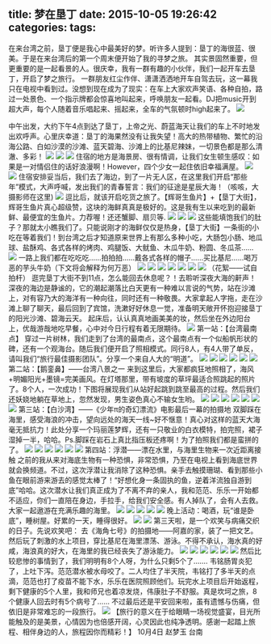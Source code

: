 title: 梦在垦丁
date: 2015-10-05 19:26:42
categories:
tags:
---
在来台湾之前，垦丁便是我心中最美好的梦。听许多人提到：垦丁的海很蓝、很美。于是在来台湾后的第一个周末便开始了我的寻梦之旅。
其实景固然重要，但更重要的是一起看景的人。很庆幸，我有一群有趣的小伙伴，我们一起开车去垦丁，开启了梦之旅行。
一群朋友红尘作伴、潇潇洒洒地开车自驾去玩，这一幕我只在电视中看到过。没想到现在成为了现实：在车上大家欢声笑语、各种自拍，路过一处景色、一个指示牌都会惊喜地叫起来，呼唤朋友一起看。DJ把music开到超大声，每个人随着音乐唱起来、摇起来，全车的气氛顿时high起来了。
![](/images/kenting/2.jpg)

<!-- more -->

中午出发，大约下午4点到达了垦丁，上帝之光、蔚蓝海天让我们的车上不时地发出欢呼声。心里庆幸道：垦丁的海果然没有让我失望！高大的热带植物、繁忙的沿海公路、白如沙漠的沙滩、蓝天碧海、沙滩上的比基尼辣妹，一切景色都是那么清澈、多彩！
![](/images/kenting/3.jpg)
![](/images/kenting/4.jpg)
![](/images/kenting/5.jpg)
住宿的地方是海景房、很有情调，让我们女生顿生感叹：如果是一对情侣住的话好浪漫啊！However，四个少女一起住依旧幸福满屋。
![](/images/kenting/6.jpg)
![](/images/kenting/7.jpg)
住宿安排妥当后，我们去了海边，到了一片无人区，在这里我们开启“那些年”模式，大声呼喊，发出我们的青春誓言：我们的征途是星辰大海！（咳咳，大摄影师在这里)
![](/images/kenting/8.jpg)
逗比后，就该开启吃货之旅了。【辉哥生鱼片】+【垦丁大街】，辉哥生鱼片真心超级赞，这块的海鲜真真是极好的。这是我有生以来吃到的最新鲜、最便宜的生鱼片。力荐喔！还还蟹脚、扇贝等.
![](/images/kenting/9.jpg)
![](/images/kenting/10.jpg)
![](/images/kenting/11.jpg)
这些能填饱我们的肚子？那就太小瞧我们了。只能说刚才的海鲜仅仅是热身，【垦丁大街】一条街的小吃在等着我们！到台湾之后才知道原来世界上有那么多种小吃，大肠包小肠、地瓜球、盐酥鸡、各式各样的烤肉、鸡腿饭、大鱿鱼、木瓜牛奶、粉圆、冬瓜茶……
![](/images/kenting/12.jpg)
一路上我们都在吃吃吃……拍拍拍……戴各式各样的帽子……买比基尼……喝万恶的芋头牛奶（下文将会解释为何万恶）
![](/images/kenting/13.jpg)
![](/images/kenting/14.jpg)
![](/images/kenting/15.jpg)
![](/images/kenting/16.jpg)
![](/images/kenting/17.jpg)
![](/images/kenting/18.jpg)
![](/images/kenting/19.jpg)
（花絮——试自拍杆）
逛完垦丁大街不到11点，怎么能回去休息呢？！去聆听深夜大海的鼾声！深夜的海边是静谧的，它的潮起潮落比白天更有一种难以言说的气势，站在沙滩上，对有容乃大的海洋有一种向往，同时还有一种敬畏。大家拿起人字拖，走在沙滩上聊了聊天，最后回到了宾馆，洗漱好好休息一觉，准备明天敞开怀抱迎接垦丁的阳光沙滩、碧海云天。
起床后，认认真真地画美美的妆，然后坐在外边阳台上，优哉游哉地吃早餐，心中对今日行程有着无限期待。
![](/images/kenting/20.jpg)
第一站：【台湾最南点】
穿过一片树林，我们走到了台湾的最南点，这个最南点有一个似船帆形状的碑，还有一个观海台。随后我们便开启了照相模式。同行8人，有4人带了单反，请叫我们“旅行最佳摄影团队”。分享一个来自人大的“明道”。
![](/images/kenting/21.jpg)
![](/images/kenting/22.jpg)
![](/images/kenting/23.jpg)
![](/images/kenting/24.jpg)
![](/images/kenting/25.jpg)
![](/images/kenting/26.jpg)
第二站：【鹅銮鼻】——台湾八景之一
来到这里后，大家都疯狂地照相了，海风+明媚阳光+墨镜=完美画风。在灯塔那里，带有坡度的草坪最适合照跳起的照片了。8个人，一次成功！下图将展现我们从站好起跳到跳至最高的过程。然后我们还妖娆地躺在草地上，忽然发现，男生姿色真心不输女生哟。
![](/images/kenting/27.jpg)
![](/images/kenting/28.jpg)
![](/images/kenting/29.jpg)
![](/images/kenting/30.jpg)
![](/images/kenting/31.jpg)
![](/images/kenting/32.jpg)
![](/images/kenting/33.jpg)
第三站：【白沙湾】——《少年π的奇幻漂流》电影最后一幕的拍摄地
双脚踩在海里，感受海浪的冲击，望向远处的海天一线~好不惬意！真心对这样的蓝天大海毫无抵抗力！此处分享一个玛丽莲梦辉，还有一只敬业的白衣模特，拍完照，裙子湿掉一半，哈哈。Ps.脚踩在岩石上真比指压板还疼啊！为了拍照我们都是蛮拼的了。
![](/images/kenting/34.jpg)
![](/images/kenting/35.jpg)
![](/images/kenting/36.jpg)
![](/images/kenting/37.jpg)
![](/images/kenting/38.jpg)
![](/images/kenting/39.jpg)
第四站：浮潜——漂在水里，与海里生物来一次近距离接触
之前的我从来对海底生物有一种恐惧，非常恐惧，乃至在电视上看到海底世界就会换频道。不过，这次浮潜让我消除了这种恐惧。亲手去触摸珊瑚、看到那些小鱼在眼前游来游去的感觉太棒了！“好想化身一条固执的鱼，逆着洋流独自游到底”哈哈。这次潜水让我们真正成为了不离不弃的亲人，我和范范、乐乐一开始都不适应，你们一直陪在身边，手拉手，给我们安全感。有人掉队了，会有人去救。大家一起遨游在充满乐趣的海里。
![](/images/kenting/40.jpg)
![](/images/kenting/41.jpg)
![](/images/kenting/42.jpg)
![](/images/kenting/43.jpg)
![](/images/kenting/44.jpg)
晚上活动：喝酒，玩“谁是卧底”，睡树屋。好累的一天，睡得很好。
![](/images/kenting/45.jpg)
![](/images/kenting/46.jpg)
第三天啦，是一个欢笑与病痛交织的日子。先说欢笑吧：
去《海角七号》的拍摄地——阿嘉的家，装了一把文艺。然后玩了刺激的水上项目，穿比基尼在海里漂荡、游泳。不得不承认，海水真的好咸，海浪真的好大，在海里的我已经丧失了游泳能力。
![](/images/kenting/47.jpg)
![](/images/kenting/48.jpg)
![](/images/kenting/49.jpg)
![](/images/kenting/50.jpg)
![](/images/kenting/51.jpg)
![](/images/kenting/52.jpg)
然后比较悲惨的事情到了，我们明明有8个人呀，为什么只剩5个了…….
韦铭肠胃炎犯了，上吐下泻。范范潜水被水母咬了。二人均住了半天院，韦铭打了多半天的点滴，范范也打了疫苗不能下水，乐乐在医院照顾他们。玩完水上项目后开始返程，剩下健康的5个人里，我和师兄也着凉发烧，伟康肚子不舒服。真是坎坷之旅，8个健康人回去时有5个病号了……
不过最后还是平安回来啦，虽有遗憾与伤痛，但依旧是非常难忘的一段旅行。
![](/images/kenting/53.jpg)
【旅行的意义在于给眼睛一场视觉盛宴，目光所能触及的是美景，心情因为也倍感开阔，心灵因此也纯净透明。感谢一起踏上旅程、相伴身边的人，旅程因你而精彩！】
10月4日
赵梦玉
台南













